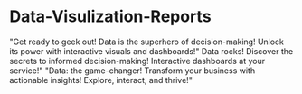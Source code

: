 # Data-Visulization-Reports
"Get ready to geek out! Data is the superhero of decision-making! Unlock its power with interactive visuals and dashboards!"  Data rocks! Discover the secrets to informed decision-making! Interactive dashboards at your service!" "Data: the game-changer! Transform your business with actionable insights! Explore, interact, and thrive!"
